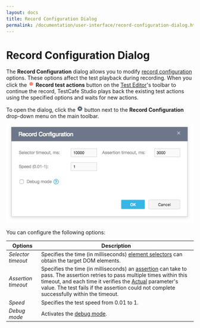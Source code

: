 ```yaml
---
layout: docs
title: Record Configuration Dialog
permalink: /documentation/user-interface/record-configuration-dialog.html
---
```

# Record Configuration Dialog

The **Record Configuration** dialog allows you to modify [record configuration](../guides/record-tests/README.md#record-configurations) options. These options affect the test playback during recording. When you click the ![Start recording a test](../../images/guides/record-test-icon.png) **Record test actions** button on the [Test Editor](test-editor.md)'s toolbar to continue the record, TestCafe Studio plays back the existing test actions using the specified options and waits for new actions.

To open the dialog, click the ![Settings button](../../images/guides/settings-icon.png) button next to the **Record Configuration** drop-down menu on the main toolbar.

![Record Configuration Dialog](../../images/user-interface/dialogs/record-configuration-dialog.png)

You can configure the following options:

Options           | Description
----------------- | -------------
*Selector timeout*  | Specifies the time (in milliseconds) [element selectors](../guides/record-tests/test-actions/on-page-actions/action-parameters.md#element-selector) can obtain the target DOM elements.
*Assertion timeout* | Specifies the time (in milliseconds) an [assertion](../guides/record-tests/test-actions/assertions.md) can take to pass. The assertion retries to pass multiple times within this timeout, and each time it verifies the [Actual](../guides/record-tests/test-actions/assertions.md#actual-parameter) parameter's value. The test fails if the assertion could not complete successfully within the timeout.
*Speed*             | Specifies the test speed from 0.01 to 1.
*Debug mode*        | Activates the [debug mode](../guides/debug-tests.md#debugging-recorded-tests).
